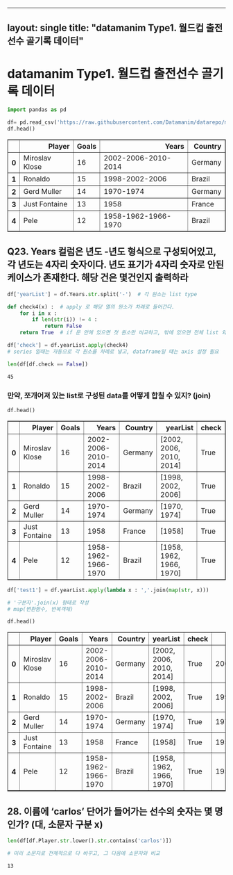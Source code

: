 ----
layout: single
title: "datamanim Type1. 월드컵 출전선수 골기록 데이터"
----


# datamanim Type1. 월드컵 출전선수 골기록 데이터


```python
import pandas as pd

df= pd.read_csv('https://raw.githubusercontent.com/Datamanim/datarepo/main/worldcup/worldcupgoals.csv')
df.head()
```




<div>
<style scoped>
    .dataframe tbody tr th:only-of-type {
        vertical-align: middle;
    }

    .dataframe tbody tr th {
        vertical-align: top;
    }

    .dataframe thead th {
        text-align: right;
    }
</style>
<table border="1" class="dataframe">
  <thead>
    <tr style="text-align: right;">
      <th></th>
      <th>Player</th>
      <th>Goals</th>
      <th>Years</th>
      <th>Country</th>
    </tr>
  </thead>
  <tbody>
    <tr>
      <th>0</th>
      <td>Miroslav Klose</td>
      <td>16</td>
      <td>2002-2006-2010-2014</td>
      <td>Germany</td>
    </tr>
    <tr>
      <th>1</th>
      <td>Ronaldo</td>
      <td>15</td>
      <td>1998-2002-2006</td>
      <td>Brazil</td>
    </tr>
    <tr>
      <th>2</th>
      <td>Gerd Muller</td>
      <td>14</td>
      <td>1970-1974</td>
      <td>Germany</td>
    </tr>
    <tr>
      <th>3</th>
      <td>Just Fontaine</td>
      <td>13</td>
      <td>1958</td>
      <td>France</td>
    </tr>
    <tr>
      <th>4</th>
      <td>Pele</td>
      <td>12</td>
      <td>1958-1962-1966-1970</td>
      <td>Brazil</td>
    </tr>
  </tbody>
</table>
</div>




## Q23. Years 컬럼은 년도 -년도 형식으로 구성되어있고, 각 년도는 4자리 숫자이다. 년도 표기가 4자리 숫자로 안된 케이스가 존재한다. 해당 건은 몇건인지 출력하라


```python
df['yearList'] = df.Years.str.split('-')  # 각 원소는 list type

def check4(x) :  # apply 로 해당 열의 원소가 차례로 들어간다.
    for i in x : 
        if len(str(i)) != 4 : 
            return False
    return True  # if 문 안에 있으면 첫 원소만 비교하고, 밖에 있으면 전체 list 와 비교

df['check'] = df.yearList.apply(check4)
# series 일때는 자동으로 각 원소를 차례로 넣고, dataframe일 떄는 axis 설정 필요

len(df[df.check == False])
```




    45



### 만약, 쪼개어져 있는 list로 구성된 data를 어떻게 합칠 수 있지? (join)


```python
df.head()
```




<div>
<style scoped>
    .dataframe tbody tr th:only-of-type {
        vertical-align: middle;
    }

    .dataframe tbody tr th {
        vertical-align: top;
    }

    .dataframe thead th {
        text-align: right;
    }
</style>
<table border="1" class="dataframe">
  <thead>
    <tr style="text-align: right;">
      <th></th>
      <th>Player</th>
      <th>Goals</th>
      <th>Years</th>
      <th>Country</th>
      <th>yearList</th>
      <th>check</th>
    </tr>
  </thead>
  <tbody>
    <tr>
      <th>0</th>
      <td>Miroslav Klose</td>
      <td>16</td>
      <td>2002-2006-2010-2014</td>
      <td>Germany</td>
      <td>[2002, 2006, 2010, 2014]</td>
      <td>True</td>
    </tr>
    <tr>
      <th>1</th>
      <td>Ronaldo</td>
      <td>15</td>
      <td>1998-2002-2006</td>
      <td>Brazil</td>
      <td>[1998, 2002, 2006]</td>
      <td>True</td>
    </tr>
    <tr>
      <th>2</th>
      <td>Gerd Muller</td>
      <td>14</td>
      <td>1970-1974</td>
      <td>Germany</td>
      <td>[1970, 1974]</td>
      <td>True</td>
    </tr>
    <tr>
      <th>3</th>
      <td>Just Fontaine</td>
      <td>13</td>
      <td>1958</td>
      <td>France</td>
      <td>[1958]</td>
      <td>True</td>
    </tr>
    <tr>
      <th>4</th>
      <td>Pele</td>
      <td>12</td>
      <td>1958-1962-1966-1970</td>
      <td>Brazil</td>
      <td>[1958, 1962, 1966, 1970]</td>
      <td>True</td>
    </tr>
  </tbody>
</table>
</div>




```python
df['test1'] = df.yearList.apply(lambda x : ','.join(map(str, x)))

# '구분자'.join(x) 형태로 작성
# map(변환함수, 반복객체)
```


```python
df.head()
```




<div>
<style scoped>
    .dataframe tbody tr th:only-of-type {
        vertical-align: middle;
    }

    .dataframe tbody tr th {
        vertical-align: top;
    }

    .dataframe thead th {
        text-align: right;
    }
</style>
<table border="1" class="dataframe">
  <thead>
    <tr style="text-align: right;">
      <th></th>
      <th>Player</th>
      <th>Goals</th>
      <th>Years</th>
      <th>Country</th>
      <th>yearList</th>
      <th>check</th>
      <th>test1</th>
    </tr>
  </thead>
  <tbody>
    <tr>
      <th>0</th>
      <td>Miroslav Klose</td>
      <td>16</td>
      <td>2002-2006-2010-2014</td>
      <td>Germany</td>
      <td>[2002, 2006, 2010, 2014]</td>
      <td>True</td>
      <td>2002,2006,2010,2014</td>
    </tr>
    <tr>
      <th>1</th>
      <td>Ronaldo</td>
      <td>15</td>
      <td>1998-2002-2006</td>
      <td>Brazil</td>
      <td>[1998, 2002, 2006]</td>
      <td>True</td>
      <td>1998,2002,2006</td>
    </tr>
    <tr>
      <th>2</th>
      <td>Gerd Muller</td>
      <td>14</td>
      <td>1970-1974</td>
      <td>Germany</td>
      <td>[1970, 1974]</td>
      <td>True</td>
      <td>1970,1974</td>
    </tr>
    <tr>
      <th>3</th>
      <td>Just Fontaine</td>
      <td>13</td>
      <td>1958</td>
      <td>France</td>
      <td>[1958]</td>
      <td>True</td>
      <td>1958</td>
    </tr>
    <tr>
      <th>4</th>
      <td>Pele</td>
      <td>12</td>
      <td>1958-1962-1966-1970</td>
      <td>Brazil</td>
      <td>[1958, 1962, 1966, 1970]</td>
      <td>True</td>
      <td>1958,1962,1966,1970</td>
    </tr>
  </tbody>
</table>
</div>



## 28. 이름에 ‘carlos’ 단어가 들어가는 선수의 숫자는 몇 명인가? (대, 소문자 구분 x)


```python
len(df[df.Player.str.lower().str.contains('carlos')])

# 미리 소문자로 전체적으로 다 바꾸고, 그 다음에 소문자와 비교 
```




    13


